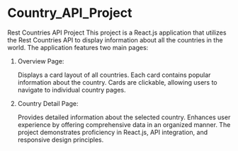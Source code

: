 # Country_API_Project
Rest Countries API Project
This project is a React.js application that utilizes the Rest Countries API to display information about all the countries in the world. 
The application features two main pages:

1. Overview Page:

    Displays a card layout of all countries.
    Each card contains popular information about the country.
    Cards are clickable, allowing users to navigate to individual country pages.
   
3. Country Detail Page:
   
    Provides detailed information about the selected country.
    Enhances user experience by offering comprehensive data in an organized manner.
    The project demonstrates proficiency in React.js, API integration, and responsive design principles.
